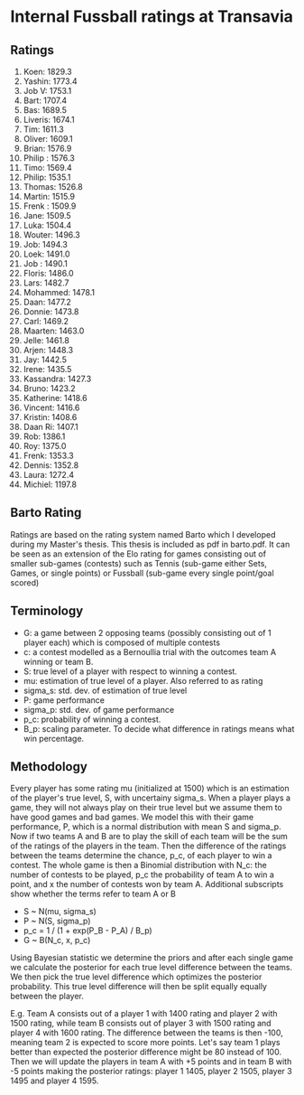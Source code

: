 # Internal Fussball ratings at Transavia
## Ratings
1. Koen: 1829.3 
2. Yashin: 1773.4 
3. Job V: 1753.1 
4. Bart: 1707.4 
5. Bas: 1689.5 
6. Liveris: 1674.1 
7. Tim: 1611.3 
8. Oliver: 1609.1 
9. Brian: 1576.9 
10. Philip : 1576.3 
11. Timo: 1569.4 
12. Philip: 1535.1 
13. Thomas: 1526.8 
14. Martin: 1515.9 
15. Frenk : 1509.9 
16. Jane: 1509.5 
17. Luka: 1504.4 
18. Wouter: 1496.3 
19. Job: 1494.3 
20. Loek: 1491.0 
21. Job : 1490.1 
22. Floris: 1486.0 
23. Lars: 1482.7 
24. Mohammed: 1478.1 
25. Daan: 1477.2 
26. Donnie: 1473.8 
27. Carl: 1469.2 
28. Maarten: 1463.0 
29. Jelle: 1461.8 
30. Arjen: 1448.3 
31. Jay: 1442.5 
32. Irene: 1435.5 
33. Kassandra: 1427.3 
34. Bruno: 1423.2 
35. Katherine: 1418.6 
36. Vincent: 1416.6 
37. Kristin: 1408.6 
38. Daan Ri: 1407.1 
39. Rob: 1386.1 
40. Roy: 1375.0 
41. Frenk: 1353.3 
42. Dennis: 1352.8 
43. Laura: 1272.4 
44. Michiel: 1197.8 

## Barto Rating
Ratings are based on the rating system named Barto which I developed during my Master's thesis. This thesis is included as pdf in barto.pdf. It can be seen as an extension of the Elo rating for games consisting out of smaller sub-games (contests) such as Tennis (sub-game either Sets, Games, or single points) or Fussball (sub-game every single point/goal scored)
## Terminology
- G: a game between 2 opposing teams (possibly consisting out of 1 player each) which is composed of multiple contests
- c: a contest modelled as a Bernoullia trial with the outcomes team A winning or team B.
- S: true level of a player with respect to winning a contest.
- mu: estimation of true level of a player. Also referred to as rating
- sigma_s: std. dev. of estimation of true level
- P: game performance
- sigma_p: std. dev. of game performance
- p_c: probability of winning a contest.
- B_p: scaling parameter. To decide what difference in ratings means what win percentage.
## Methodology
Every player has some rating mu (initialized at 1500) which is an estimation of the player's true level, S, with uncertainy sigma_s. When a player plays a game, they will not always play on their true level but we assume them to have good games and bad games. We model this with their game performance, P, which is a normal distribution with mean S and sigma_p. Now if two teams A and B are to play the skill of each team will be the sum of the ratings of the players in the team. Then the difference of the ratings between the teams determine the chance, p_c, of each player to win a contest. The whole game is then a Binomial distribution with N_c: the number of contests to be played, p_c the probability of team A to win a point, and x the number of contests won by team A. Additional subscripts show whether the terms refer to team A or B
- S ~ N(mu, sigma_s)
- P ~ N(S, sigma_p)
- p_c = 1 / (1 + exp(P_B - P_A) / B_p)
- G ~ B(N_c, x, p_c)

Using Bayesian statistic we determine the priors and after each single game we calculate the posterior for each true level difference between the teams. We then pick the true level difference which optimizes the posterior probability. This true level difference will then be split equally equally between the player. 

E.g. Team A consists out of a player 1 with 1400 rating and player 2 with 1500 rating, while team B consists out of player 3 with 1500 rating and player 4 with 1600 rating. The difference between the teams is then -100, meaning team 2 is expected to score more points. Let's say team 1 plays better than expected the posterior difference might be 80 instead of 100. Then we will update the players in team A with +5 points and in team B with -5 points making the posterior ratings: player 1 1405, player 2 1505, player 3 1495 and player 4 1595.